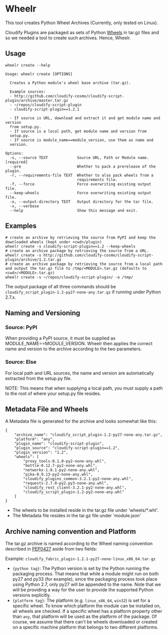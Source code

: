 # Wheelr

This tool creates Python Wheel Archives (Currently, only tested on Linux).

Cloudify Plugins are packaged as sets of Python [Wheels](https://packaging.python.org/en/latest/distributing.html#wheels) in tar.gz files and so we needed a tool to create such archives. Hence, Wheelr.

## Usage

```shell
wheelr create --help

Usage: wheelr create [OPTIONS]

  Creates a Python module's wheel base archive (tar.gz).

  Example sources:
  - http://github.com/cloudify-cosmo/cloudify-script-plugin/archive/master.tar.gz
  - ~/repos/cloudify-script-plugin
  - cloudify-script-plugin==1.2.1

  - If source is URL, download and extract it and get module name and version
  from setup.py.
  - If source is a local path, get module name and version from
  setup.py.
  - If source is module_name==module_version, use them as name and
  version.

Options:
  -s, --source TEXT             Source URL, Path or Module name.  [required]
  --pre                         Whether to pack a prerelease of the plugin.
  -r, --requirements-file TEXT  Whether to also pack wheels from a
                                requirements file.
  -f, --force                   Force overwriting existing output file.
  --keep-wheels                 Force overwriting existing output file.
  -o, --output-directory TEXT   Output directory for the tar file.
  -v, --verbose
  --help                        Show this message and exit.
```

## Examples
```shell
# create an archive by retrieving the source from PyPI and keep the downloaded wheels (kept under <cwd>/plugin)
wheelr create -s cloudify-script-plugin==1.2 --keep-wheels
# create an archive package by retrieving the source from a URL.
wheelr create -s http://github.com/cloudify-cosmo/cloudify-script-plugin/archive/1.2.tar.gz
# create an archive package by retrieving the source from a local path and output the tar.gz file to /tmp/<MODULE>.tar.gz (defaults to <cwd>/<MODULE>.tar.gz)
wheelr create -s ~/repos/cloudify-script-plugin/ -o /tmp/
```

The output package of all three commands should be `cloudify_script_plugin-1.2-py27-none-any.tar.gz` if running under Python 2.7.x.

## Naming and Versioning

### Source: PyPI
When providing a PyPI source, it must be supplied as MODULE_NAME==MODULE_VERSION. Wheelr then applies the correct name and version to the archive according to the two parameters.

### Source: Else
For local path and URL sources, the name and version are automatically extracted from the setup.py file.

NOTE: This means that when supplying a local path, you must supply a path to the root of where your setup.py file resides.

## Metadata File and Wheels
A Metadata file is generated for the archive and looks somewhat like this:

```
{
    "archive_name": "cloudify_script_plugin-1.2-py27-none-any.tar.gz",
    "platform": "any",
    "plugin_name": "cloudify-script-plugin",
    "plugin_source": "cloudify-script-plugin==1.2",
    "plugin_version": "1.2",
    "wheels": [
        "proxy_tools-0.1.0-py2-none-any.whl",
        "bottle-0.12.7-py2-none-any.whl",
        "networkx-1.8.1-py2-none-any.whl",
        "pika-0.9.13-py2-none-any.whl",
        "cloudify_plugins_common-3.2.1-py2-none-any.whl",
        "requests-2.7.0-py2.py3-none-any.whl",
        "cloudify_rest_client-3.2.1-py2-none-any.whl",
        "cloudify_script_plugin-1.2-py2-none-any.whl"
    ]
}
```

* The wheels to be installed reside in the tar.gz file under 'wheels/*.whl'.
* The Metadata file resides in the tar.gz file under 'module.json'

## Archive naming convention and Platform
The tar.gz archive is named according to the Wheel naming convention described in [PEP0427](https://www.python.org/dev/peps/pep-0427/#file-name-convention) aside from two fields:

Example: `cloudify_fabric_plugin-1.2.1-py27-none-linux_x86_64.tar.gz`

* `{python tag}`: The Python version is set by the Python running the packaging process. That means that while a module might run on both py27 and py33 (for example), since the packaging process took place using Python 2.7, only py27 will be appended to the name. Note that we will be providing a way for the user to provide the supported Python versions explicitly.
* `{platform tag}`: The platform (e.g. `linux_x86_64`, `win32`) is set for a specific wheel. To know which platform the module can be installed on, all wheels are checked. If a specific wheel has a platform property other than `any`, that platform will be used as the platform of the package. Of course, we assume that there can't be wheels downloaded or created on a specific machine platform that belongs to two different platforms.